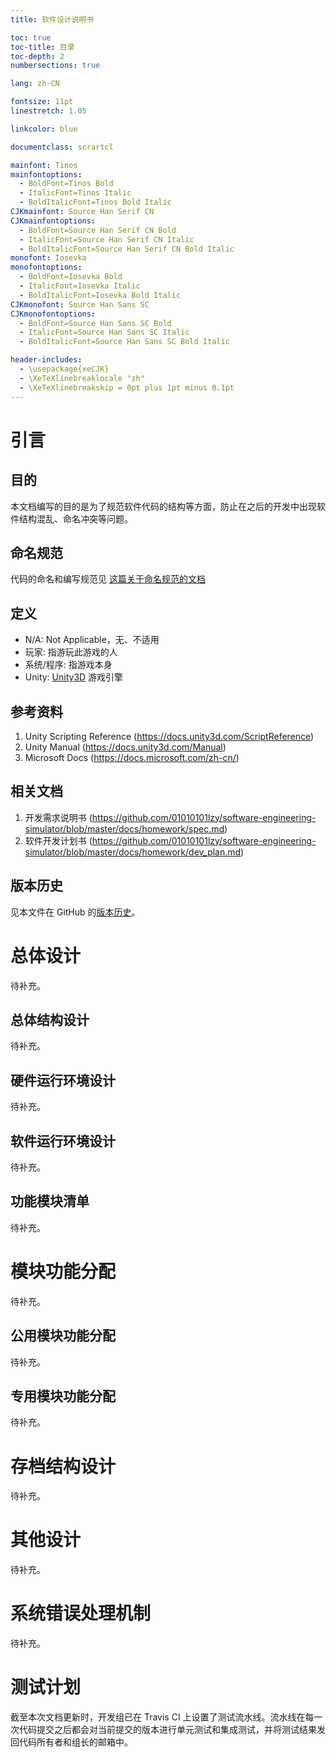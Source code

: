 ```yaml
---
title: 软件设计说明书

toc: true
toc-title: 目录
toc-depth: 2
numbersections: true

lang: zh-CN

fontsize: 11pt
linestretch: 1.05

linkcolor: blue

documentclass: scrartcl 

mainfont: Tinos
mainfontoptions:
  - BoldFont=Tinos Bold
  - ItalicFont=Tinos Italic
  - BoldItalicFont=Tinos Bold Italic
CJKmainfont: Source Han Serif CN
CJKmainfontoptions:
  - BoldFont=Source Han Serif CN Bold
  - ItalicFont=Source Han Serif CN Italic
  - BoldItalicFont=Source Han Serif CN Bold Italic
monofont: Iosevka
monofontoptions:
  - BoldFont=Iosevka Bold
  - ItalicFont=Iosevka Italic
  - BoldItalicFont=Iosevka Bold Italic
CJKmonofont: Source Han Sans SC
CJKmonofontoptions:
  - BoldFont=Source Han Sans SC Bold
  - ItalicFont=Source Han Sans SC Italic
  - BoldItalicFont=Source Han Sans SC Bold Italic

header-includes:
  - \usepackage{xeCJK}
  - \XeTeXlinebreaklocale "zh"
  - \XeTeXlinebreakskip = 0pt plus 1pt minus 0.1pt
---
```


<!-- [TOC] -->

# 引言

## 目的

本文档编写的目的是为了规范软件代码的结构等方面，防止在之后的开发中出现软件结构混乱、命名冲突等问题。

## 命名规范

代码的命名和编写规范见 [这篇关于命名规范的文档][cs_coding_standards]

[cs_coding_standards]: http://github.com/ktaranov/naming-convention/blob/master/C%23%20Coding%20Standards%20and%20Naming%20Convensions

## 定义

- N/A: Not Applicable，无、不适用
- 玩家: 指游玩此游戏的人
- 系统/程序: 指游戏本身
- Unity: [Unity3D][unity] 游戏引擎

[unity]: https://unity.com

## 参考资料

1. Unity Scripting Reference (<https://docs.unity3d.com/ScriptReference>)
2. Unity Manual (<https://docs.unity3d.com/Manual>)
3. Microsoft Docs (<https://docs.microsoft.com/zh-cn/>)


## 相关文档

1. 开发需求说明书 (<https://github.com/01010101lzy/software-engineering-simulator/blob/master/docs/homework/spec.md>)
2. 软件开发计划书 (<https://github.com/01010101lzy/software-engineering-simulator/blob/master/docs/homework/dev_plan.md>)

## 版本历史

见本文件在 GitHub 的[版本历史][git_history]。

[git_history]: https://github.com/01010101lzy/software-engineering-simulator/commits/master/docs/homework/design_manual.md

# 总体设计

待补充。

## 总体结构设计

待补充。

## 硬件运行环境设计

待补充。

## 软件运行环境设计

待补充。

## 功能模块清单

待补充。

# 模块功能分配

待补充。

## 公用模块功能分配

待补充。

## 专用模块功能分配

待补充。

# 存档结构设计

待补充。

# 其他设计

待补充。

# 系统错误处理机制

待补充。

# 测试计划

截至本次文档更新时，开发组已在 Travis CI 上设置了测试流水线。流水线在每一次代码提交之后都会对当前提交的版本进行单元测试和集成测试，并将测试结果发回代码所有者和组长的邮箱中。

[travis_repo]: https://travis-ci.com/01010101lzy/software-engineering-simulator/
